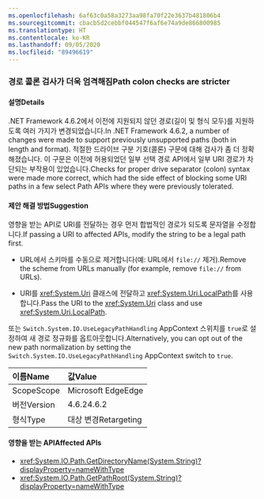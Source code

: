```yaml
---
ms.openlocfilehash: 6af63c0a58a3273aa98fa70f22e3637b481806b4
ms.sourcegitcommit: cbacb5d2cebbf044547f6af6e74a9de866800985
ms.translationtype: HT
ms.contentlocale: ko-KR
ms.lasthandoff: 09/05/2020
ms.locfileid: "89496619"
---
```

### <a name="path-colon-checks-are-stricter"></a><span data-ttu-id="91049-101">경로 콜론 검사가 더욱 엄격해짐</span><span class="sxs-lookup"><span data-stu-id="91049-101">Path colon checks are stricter</span></span>

#### <a name="details"></a><span data-ttu-id="91049-102">설명</span><span class="sxs-lookup"><span data-stu-id="91049-102">Details</span></span>

<span data-ttu-id="91049-103">.NET Framework 4.6.2에서 이전에 지원되지 않던 경로(길이 및 형식 모두)를 지원하도록 여러 가지가 변경되었습니다.</span><span class="sxs-lookup"><span data-stu-id="91049-103">In .NET Framework 4.6.2, a number of changes were made to support previously unsupported paths (both in length and format).</span></span> <span data-ttu-id="91049-104">적절한 드라이브 구분 기호(콜론) 구문에 대해 검사가 좀 더 정확해졌습니다. 이 구문은 이전에 허용되었던 일부 선택 경로 API에서 일부 URI 경로가 차단되는 부작용이 있었습니다.</span><span class="sxs-lookup"><span data-stu-id="91049-104">Checks for proper drive separator (colon) syntax were made more correct, which had the side effect of blocking some URI paths in a few select Path APIs where they were previously tolerated.</span></span>

#### <a name="suggestion"></a><span data-ttu-id="91049-105">제안 해결 방법</span><span class="sxs-lookup"><span data-stu-id="91049-105">Suggestion</span></span>

<span data-ttu-id="91049-106">영향을 받는 API로 URI를 전달하는 경우 먼저 합법적인 경로가 되도록 문자열을 수정합니다.</span><span class="sxs-lookup"><span data-stu-id="91049-106">If passing a URI to affected APIs, modify the string to be a legal path first.</span></span>

- <span data-ttu-id="91049-107">URL에서 스키마를 수동으로 제거합니다(예: URL에서 `file://` 제거).</span><span class="sxs-lookup"><span data-stu-id="91049-107">Remove the scheme from URLs manually (for example, remove `file://` from URLs).</span></span>

- <span data-ttu-id="91049-108">URI를 <xref:System.Uri> 클래스에 전달하고 <xref:System.Uri.LocalPath>를 사용합니다.</span><span class="sxs-lookup"><span data-stu-id="91049-108">Pass the URI to the <xref:System.Uri> class and use <xref:System.Uri.LocalPath>.</span></span>

<span data-ttu-id="91049-109">또는 `Switch.System.IO.UseLegacyPathHandling` AppContext 스위치를 `true`로 설정하여 새 경로 정규화를 옵트아웃합니다.</span><span class="sxs-lookup"><span data-stu-id="91049-109">Alternatively, you can opt out of the new path normalization by setting the `Switch.System.IO.UseLegacyPathHandling` AppContext switch to `true`.</span></span>

| <span data-ttu-id="91049-110">이름</span><span class="sxs-lookup"><span data-stu-id="91049-110">Name</span></span>    | <span data-ttu-id="91049-111">값</span><span class="sxs-lookup"><span data-stu-id="91049-111">Value</span></span>       |
|:--------|:------------|
| <span data-ttu-id="91049-112">Scope</span><span class="sxs-lookup"><span data-stu-id="91049-112">Scope</span></span>   | <span data-ttu-id="91049-113">Microsoft Edge</span><span class="sxs-lookup"><span data-stu-id="91049-113">Edge</span></span>        |
| <span data-ttu-id="91049-114">버전</span><span class="sxs-lookup"><span data-stu-id="91049-114">Version</span></span> | <span data-ttu-id="91049-115">4.6.2</span><span class="sxs-lookup"><span data-stu-id="91049-115">4.6.2</span></span>       |
| <span data-ttu-id="91049-116">형식</span><span class="sxs-lookup"><span data-stu-id="91049-116">Type</span></span>    | <span data-ttu-id="91049-117">대상 변경</span><span class="sxs-lookup"><span data-stu-id="91049-117">Retargeting</span></span> |

#### <a name="affected-apis"></a><span data-ttu-id="91049-118">영향을 받는 API</span><span class="sxs-lookup"><span data-stu-id="91049-118">Affected APIs</span></span>

- <xref:System.IO.Path.GetDirectoryName(System.String)?displayProperty=nameWithType>
- <xref:System.IO.Path.GetPathRoot(System.String)?displayProperty=nameWithType>
